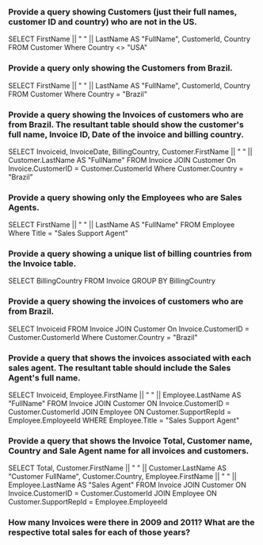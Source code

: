 ###  Provide a query showing Customers (just their full names, customer ID and country) who are not in the US.

SELECT FirstName || " " || LastName AS "FullName", CustomerId, Country FROM Customer
Where Country <> "USA"

###  Provide a query only showing the Customers from Brazil.

SELECT FirstName || " " || LastName AS "FullName", CustomerId, Country FROM Customer
Where Country = "Brazil"

###  Provide a query showing the Invoices of customers who are from Brazil. The resultant table should show the customer's full name, Invoice ID, Date of the invoice and billing country.

SELECT Invoiceid, InvoiceDate, BillingCountry, Customer.FirstName || " " || Customer.LastName AS "FullName" FROM Invoice
JOIN Customer On Invoice.CustomerID = Customer.CustomerId
Where Customer.Country = "Brazil" 

###  Provide a query showing only the Employees who are Sales Agents.

SELECT FirstName || " " || LastName AS "FullName" FROM Employee
Where Title = "Sales Support Agent" 

###  Provide a query showing a unique list of billing countries from the Invoice table.

SELECT BillingCountry FROM Invoice
GROUP BY BillingCountry

###  Provide a query showing the invoices of customers who are from Brazil.

SELECT Invoiceid FROM Invoice
JOIN Customer On Invoice.CustomerID = Customer.CustomerId
Where Customer.Country = "Brazil" 

###  Provide a query that shows the invoices associated with each sales agent. The resultant table should include the Sales Agent's full name.

SELECT Invoiceid, Employee.FirstName || " " || Employee.LastName AS "FullName" FROM Invoice
JOIN Customer ON Invoice.CustomerID = Customer.CustomerId
JOIN Employee ON Customer.SupportRepId = Employee.EmployeeId
WHERE Employee.Title = "Sales Support Agent" 

###  Provide a query that shows the Invoice Total, Customer name, Country and Sale Agent name for all invoices and customers.

SELECT Total, Customer.FirstName || " " || Customer.LastName AS "Customer FullName", Customer.Country, Employee.FirstName || " " || Employee.LastName AS "Sales Agent" FROM Invoice
JOIN Customer ON Invoice.CustomerID = Customer.CustomerId
JOIN Employee ON Customer.SupportRepId = Employee.EmployeeId

###  How many Invoices were there in 2009 and 2011? What are the respective total sales for each of those years?

